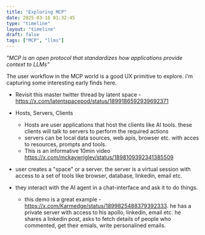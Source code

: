 ```yaml
---
title: "Exploring MCP"
date: 2025-03-16 01:32:45
type: "timeline"
layout: "timeline"
draft: false
tags: ["MCP", "llms"]
---
```

_"MCP is an open protocol that standardizes how applications provide context to LLMs"_

The user workflow in the MCP world is a good UX primitive to explore. i'm capturing some interesting early finds here.

- Revisit this master twitter thread by latent space - https://x.com/latentspacepod/status/1899186592939692371
- Hosts, Servers, Clients
    - Hosts are user applications that host the clients like AI tools. these clients will talk to servers to perform the required actions
    - servers can be local data sources, web apis, browser etc. with acces to resources, prompts and tools.
    - This is an informative 10min video https://x.com/mckaywrigley/status/1898109392341385509

- user creates a "space" or a server. the server is a virtual session with access to a set of tools like browser, database, linkedin, email etc.
- they interact with the AI agent in a chat-interface and ask it to do things. 
    - this demo is a great example - https://x.com/Karmedge/status/1899825488379392333. he has a private server with access to his apollo, linkedin, email etc. he shares a linkedin post, asks to fetch details of people who commented, get their emials, write personalined emails. 


